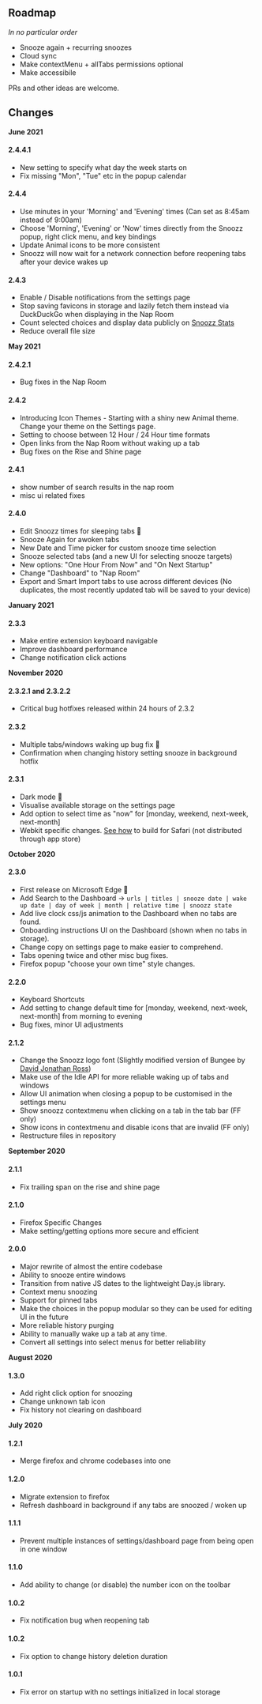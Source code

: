 ## Roadmap
*In no particular order*
- Snooze again + recurring snoozes
- Cloud sync
- Make contextMenu + allTabs permissions optional
- Make accessibile

PRs and other ideas are welcome.

## Changes ##

**June 2021**
#### 2.4.4.1
- New setting to specify what day the week starts on
- Fix missing "Mon", "Tue" etc in the popup calendar

#### 2.4.4
- Use minutes in your 'Morning' and 'Evening' times (Can set as 8:45am instead of 9:00am)
- Choose 'Morning', 'Evening' or 'Now' times directly from the Snoozz popup, right click menu, and key bindings
- Update Animal icons to be more consistent
- Snoozz will now wait for a network connection before reopening tabs after your device wakes up

#### 2.4.3
- Enable / Disable notifications from the settings page
- Stop saving favicons in storage and lazily fetch them instead via DuckDuckGo when displaying in the Nap Room
- Count selected choices and display data publicly on [Snoozz Stats](https://snoozz.me/stats.html)
- Reduce overall file size

**May 2021**
#### 2.4.2.1
- Bug fixes in the Nap Room

#### 2.4.2 
- Introducing Icon Themes - Starting with a shiny new Animal theme. Change your theme on the Settings page.
- Setting to choose between 12 Hour / 24 Hour time formats
- Open links from the Nap Room without waking up a tab
- Bug fixes on the Rise and Shine page

#### 2.4.1 
- show number of search results in the nap room
- misc ui related fixes

#### 2.4.0
- Edit Snoozz times for sleeping tabs 🎉
- Snooze Again for awoken tabs
- New Date and Time picker for custom snooze time selection
- Snooze selected tabs (and a new UI for selecting snooze targets)
- New options: "One Hour From Now" and "On Next Startup"
- Change "Dashboard" to "Nap Room"
- Export and Smart Import tabs to use across different devices (No duplicates, the most recently updated tab will be saved to your device)

**January 2021**
#### 2.3.3
- Make entire extension keyboard navigable
- Improve dashboard performance
- Change notification click actions

**November 2020**
#### 2.3.2.1 and 2.3.2.2
- Critical bug hotfixes released within 24 hours of 2.3.2

#### 2.3.2
- Multiple tabs/windows waking up bug fix 🤞
- Confirmation when changing history setting
snooze in background hotfix

#### 2.3.1
- Dark mode 🌚
- Visualise available storage on the settings page
- Add option to select time as "now" for [monday, weekend, next-week, next-month]
- Webkit specific changes. [See how](https://github.com/rohanb10/snoozz-tab-snoozing/blob/master/docs/safari.md) to build for Safari (not distributed through app store)

**October 2020**
#### 2.3.0
- First release on Microsoft Edge 🎉
- Add Search to the Dashboard -> `urls | titles | snooze date | wake up date | day of week | month | relative time | snoozz state`
- Add live clock css/js animation to the Dashboard when no tabs are found.
- Onboarding instructions UI on the Dashboard (shown when no tabs in storage).
- Change copy on settings page to make easier to comprehend.
- Tabs opening twice and other misc bug fixes.
- Firefox popup "choose your own time" style changes.

#### 2.2.0
- Keyboard Shortcuts
- Add setting to change default time for [monday, weekend, next-week, next-month] from morning to evening
- Bug fixes, minor UI adjustments

#### 2.1.2
- Change the Snoozz logo font (Slightly modified version of Bungee by [David Jonathan Ross](https://djr.com/))
- Make use of the Idle API for more reliable waking up of tabs and windows
- Allow UI animation when closing a popup to be customised in the settings menu
- Show snoozz contextmenu when clicking on a tab in the tab bar (FF only)
- Show icons in contextmenu and disable icons that are invalid (FF only)
- Restructure files in repository

**September 2020**
#### 2.1.1
- Fix trailing span on the rise and shine page

#### 2.1.0
- Firefox Specific Changes
- Make setting/getting options more secure and efficient

#### 2.0.0
- Major rewrite of almost the entire codebase
- Ability to snooze entire windows
- Transition from native JS dates to the lightweight Day.js library.
- Context menu snoozing
- Support for pinned tabs
- Make the choices in the popup modular so they can be used for editing UI in the future
- More reliable history purging
- Ability to manually wake up a tab at any time.
- Convert all settings into select menus for better reliability


**August 2020**
#### 1.3.0
- Add right click option for snoozing
- Change unknown tab icon
- Fix history not clearing on dashboard


**July 2020**
#### 1.2.1
- Merge firefox and chrome codebases into one

#### 1.2.0
- Migrate extension to firefox
- Refresh dashboard in background if any tabs are snoozed / woken up

#### 1.1.1
- Prevent multiple instances of settings/dashboard page from being open in one window

#### 1.1.0
- Add ability to change (or disable) the number icon on the toolbar

#### 1.0.2
- Fix notification bug when reopening tab

#### 1.0.2
- Fix option to change history deletion duration 

#### 1.0.1
- Fix error on startup with no settings initialized in local storage